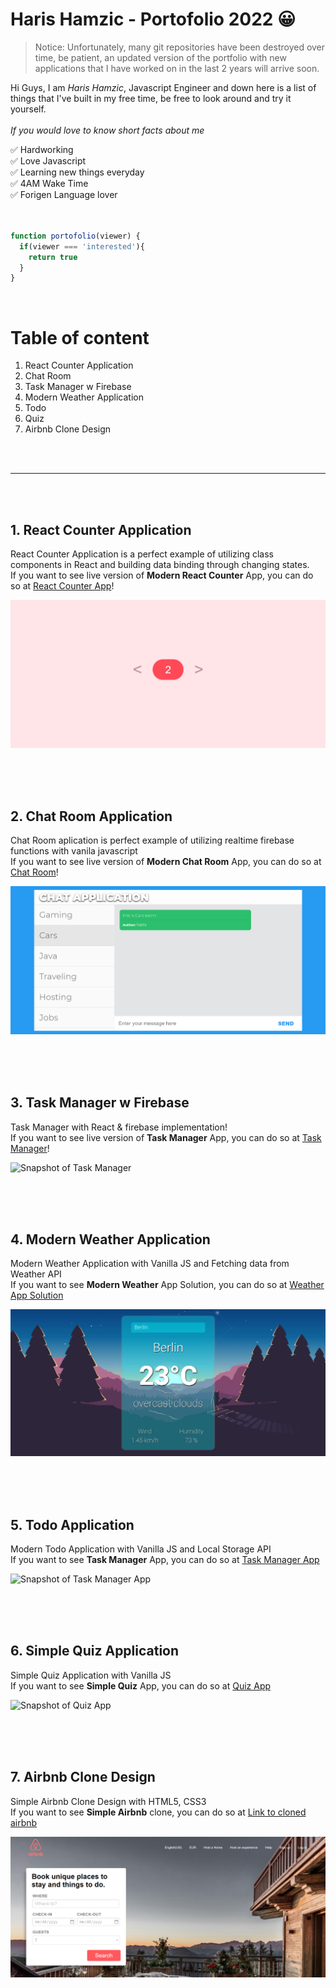 # Haris Hamzic - Portofolio 2022 😀

> Notice: Unfortunately, many git repositories have been destroyed over time, be patient, an updated version of the portfolio with new applications that I have worked on in the last 2 years will arrive soon.

Hi Guys, I am *Haris Hamzic*, Javascript Engineer and down here is a list of things that I've built in my free time, be free to look around and try it yourself.<br /> <br />
*If you would love to know short facts about me*

✅ Hardworking<br />
✅ Love Javascript<br />
✅ Learning new things everyday<br />
✅ 4AM Wake Time<br />
✅ Forigen Language lover<br />
<br /> <br />

```javascript
function portofolio(viewer) {
  if(viewer === 'interested'){
    return true
  }
}
```

<br /> 

# Table of content
1. React Counter Application
1. Chat Room
1. Task Manager w Firebase
1. Modern Weather Application
1. Todo 
1. Quiz 
1. Airbnb Clone Design

<br />
<br />

***

<br />
<br />

## 1. React Counter Application

React Counter Application is a perfect example of utilizing class components in React and building data binding through changing states. <br/>
If you want to see live version of **Modern React Counter** App, you can do so at [React Counter App](https://hamzic2019.github.io/react-counter/)! <br/>

![Snapshot of Modern React Counter App](https://raw.githubusercontent.com/hamzic2019/react-counter/master/react-counter-app.png)

<br /> <br /> <br />

## 2. Chat Room Application

Chat Room aplication is perfect example of utilizing realtime firebase functions with vanila javascript  <br/>
If you want to see live version of **Modern Chat Room** App, you can do so at [Chat Room](https://hamzic2019.github.io/chat-room/)! <br/>

![Snapshot of Modern Chat App Solution](https://raw.githubusercontent.com/hamzic2019/chat-room/master/assets/Screenshot.png)

<br /> <br /> <br />

## 3. Task Manager w Firebase

Task Manager with React & firebase implementation!<br/>
If you want to see live version of **Task Manager** App, you can do so at [Task Manager](https://hamzic2019.github.io/task-manager-firebase/)! <br/>

![Snapshot of Task Manager](https://image.prntscr.com/image/Ag2vCSDOT6uLmgylHlyo6A.png)

<br /> <br /> <br />

## 4. Modern Weather Application

Modern Weather Application with Vanilla JS and Fetching data from Weather API<br/>
If you want to see **Modern Weather** App Solution, you can do so at [Weather App Solution](https://hamzic2019.github.io/modern-weather-app/)

![Snapshot of Modern Weather App Solution](https://github.com/hamzic2019/modern-weather-app/blob/master/assets/Screenshot.png?raw=true)

<br /> <br /> <br />

## 5. Todo Application

Modern Todo Application with Vanilla JS and Local Storage API<br/>
If you want to see **Task Manager** App, you can do so at [Task Manager App](https://hamzic2019.github.io/todo-design/)

![Snapshot of Task Manager App](https://image.prntscr.com/image/cGWC0i2CTtaNN55mNSqTvw.png)

<br /> <br /> <br />

## 6. Simple Quiz Application

Simple Quiz Application with Vanilla JS<br/>
If you want to see **Simple Quiz** App, you can do so at [Quiz App](https://hamzic2019.github.io/quiz-app/)

![Snapshot of Quiz App](https://image.prntscr.com/image/5yuK4ejzSFiwtmEF8VASiw.png)

<br /> <br /> <br />

## 7. Airbnb Clone Design

Simple Airbnb Clone Design with HTML5, CSS3<br/>
If you want to see **Simple Airbnb** clone, you can do so at [Link to cloned airbnb](https://hamzic2019.github.io/airbnb-clone/)

![Snapshot of cloned airbnb landing page](https://github.com/hamzic2019/airbnb-clone/blob/master/imgs/2020-08-13.png?raw=true)

<br /> 
<br /> 
<br />


